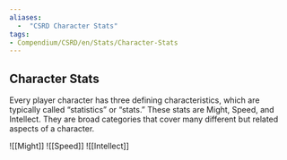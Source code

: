 ```yaml
---
aliases:
  -  "CSRD Character Stats"
tags: 
- Compendium/CSRD/en/Stats/Character-Stats
---
```

## Character Stats
Every player character has three defining characteristics, which are typically called “statistics” or “stats.” These stats are Might, Speed, and Intellect. They are broad categories that cover many different but related aspects of a character.

![[Might]] 
![[Speed]]
![[Intellect]]